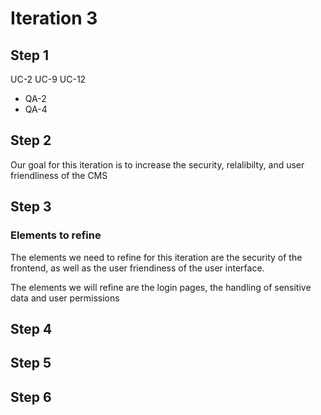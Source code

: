 # Iteration 3

## Step 1

UC-2
UC-9
UC-12

* QA-2
* QA-4

## Step 2

Our goal for this iteration is to increase the security, relalibilty, and user friendliness of the CMS

## Step 3
### Elements to refine
The elements we need to refine for this iteration are the security of the frontend, as well as the user friendiness of the user interface.

The elements we will refine are the login pages, the handling of sensitive data and user permissions

## Step 4

## Step 5

## Step 6
